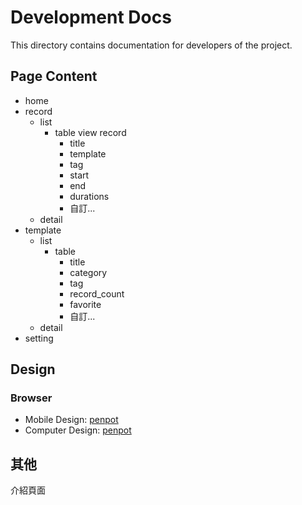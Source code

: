 # Development Docs

This directory contains documentation for developers of the project.

## Page Content

- home
- record
    - list
        - table view record
            - title
            - template
            - tag
            - start
            - end
            - durations
            - 自訂...
    - detail
- template
    - list
        - table
            - title
            - category
            - tag
            - record_count
            - favorite
            - 自訂...
    - detail
- setting

## Design

### Browser

- Mobile
  Design: [penpot](https://design.penpot.app/#/view/1e9b19e0-46cb-11ed-a794-c67f7655c7b3?page-id=1e9b19e1-46cb-11ed-a794-c67f7655c7b3&section=interactions)
- Computer
  Design: [penpot](https://design.penpot.app/#/view/1e9b19e0-46cb-11ed-a794-c67f7655c7b3?page-id=1e9b19e1-46cb-11ed-a794-c67f7655c7b3&section=interactions)

## 其他

介紹頁面